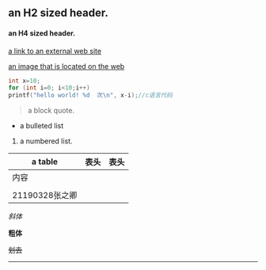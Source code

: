 ## an H2 sized header. ##

#### an H4 sized header. ####

[a link to an external web site](https://image.so.com/view?q=pig&src=srp&correct=pig&ancestor=list&cmsid=63f4e7cba0687e7644c8d845fcfcf814&cmras=0&cn=0&gn=0&kn=13&crn=0&bxn=20&fsn=93&cuben=0&pornn=0&manun=29&adstar=0&clw=284#id=0bea9f266e62655addcd917963990f15&currsn=0&ps=80&pc=80)

[an image that is located on the web](https://i2-prod.mirror.co.uk/incoming/article7679528.ece/ALTERNATES/s615b/PEPPA-PIG-cartoon.jpg)

``` c
int x=10;
for (int i=0; i<10;i++)
printf("hello world! %d  次\n", x-i);//c语言代码
```

> a block quote.

+ a bulleted list

1. a numbered list.

| a table        | 表头 | 表头 |
| -------------- | ---- | ---- |
| 内容           |      |      |
|                |      |      |
| 21190328张之卿 |      |      |

*斜体*

**粗体**

~~划去~~

---



